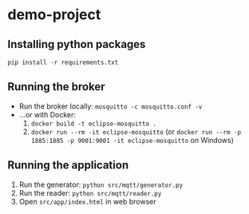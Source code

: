 # demo-project

## Installing python packages
```pip install -r requirements.txt```

## Running the broker
* Run the broker locally: `mosquitto -c mosquitto.conf -v`
* ...or with Docker:
    1. `docker build -t eclipse-mosquitto .`
    2. `docker run --rm -it eclipse-mosquitto` (or `docker run --rm -p 1885:1885 -p 9001:9001 -it eclipse-mosquitto` on Windows)

## Running the application
1. Run the generator: `python src/mqtt/generator.py`
2. Run the reader: `python src/mqtt/reader.py`
3. Open `src/app/index.html` in web browser
